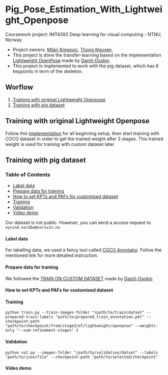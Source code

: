 # Pig_Pose_Estimation_With_Lightweight_Openpose
Coursework project: IMT4392 Deep learning for visual computing - NTNU, Norway

- Project owners: [Milan Kresovic](https://github.com/kresovicmilan), [Thong Nguyen](https://github.com/ThongNguyen551).
- This project is done the transfer-learning based on the implementation [Lightweight OpenPose](https://github.com/Daniil-Osokin/lightweight-human-pose-estimation.pytorch) made by [Daniil-Osokin](https://github.com/Daniil-Osokin)
- This project is implemented to work with the pig dataset, which has 6 keypoints in term of the skeleton. 

## Worflow

1. [Training with original Lightweight Openpose](#Training-with-original-Lightweight-Openpose)
2. [Training with pig dataset](#Training-with-pig-dataset)

## Training with original Lightweight Openpose
Follow this [Implementation](https://github.com/Daniil-Osokin/lightweight-human-pose-estimation.pytorch) for all beginning setup, then start training with COCO dataset in order to get the trained weight after 3 stages. This trained weight is used for training with custom dataset later. 

## Training with pig dataset
### Table of Contents

* [Label data](#label-data)
* [Prepare data for training](#prepare-data-for-training)
* [How to set KPTs and PAFs for customised dataset](#How-to-set-KPTs-and-PAFs-for-customised-dataset)
* [Training](#training)
* [Validation](#validation)
* [Video demo](#video-demo)

Our dataset is not public. However, you can send a access request to `oyvind.nordbo@norsvin.no`

#### Label data
For labelling data, we used a fancy tool called [COCO Annotator](https://github.com/jsbroks/coco-annotator). Follow the mentioned link for more detailed instruction. 

#### Prepare data for training
We followed the [TRAIN ON CUSTOM DATASET](https://github.com/Daniil-Osokin/lightweight-human-pose-estimation.pytorch/blob/master/TRAIN-ON-CUSTOM-DATASET.md) made by [Daniil-Osokin](https://github.com/Daniil-Osokin)

#### How to set KPTs and PAFs for customised dataset
#### Training
```
python train.py --train-images-folder "/path/to/train/datset" --prepared-train-labels "path/to/prepared_train_annotation.pkl" --checkpoint-path "path/to/checkpoint/from/stage3/of/lightweight/openpose" --weights-only "--num-refinement-stages" 3
```
#### Validation
```
python val.py --images-folder "/path/to/validation/datset" --labels "path/to/json/file" --checkpoint-path "path/to/selected/checkpoint"
```
#### Video demo

